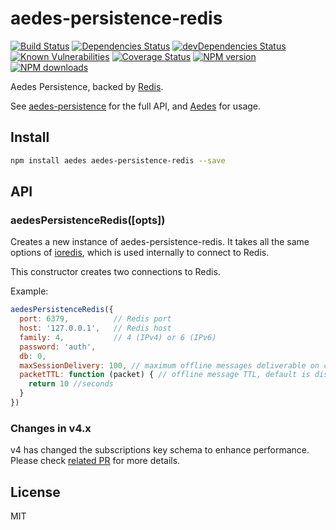 # aedes-persistence-redis

[![Build Status](https://travis-ci.org/mcollina/aedes-persistence-redis.svg?branch=master)](https://travis-ci.org/mcollina/aedes-persistence-redis)
[![Dependencies Status](https://david-dm.org/mcollina/aedes-persistence-redis/status.svg)](https://david-dm.org/mcollina/aedes-persistence-redis)
[![devDependencies Status](https://david-dm.org/mcollina/aedes-persistence-redis/dev-status.svg)](https://david-dm.org/mcollina/aedes-persistence-redis?type=dev)
\
[![Known Vulnerabilities](https://snyk.io/test/github/mcollina/aedes-persistence-redis/badge.svg)](https://snyk.io/test/github/mcollina/aedes-persistence-redis)
[![Coverage Status](https://coveralls.io/repos/mcollina/aedes-persistence-redis/badge.svg?branch=master&service=github)](https://coveralls.io/github/mcollina/aedes-persistence-redis?branch=master)
[![NPM version](https://img.shields.io/npm/v/aedes-persistence-redis.svg?style=flat)](https://npm.im/aedes-persistence-redis)
[![NPM downloads](https://img.shields.io/npm/dm/aedes-persistence-redis.svg?style=flat)](https://npm.im/aedes-persistence-redis)

Aedes Persistence, backed by [Redis][redis].

See [aedes-persistence][aedes-persistence] for the full API, and [Aedes][aedes] for usage.

## Install

```sh
npm install aedes aedes-persistence-redis --save
```

## API

### aedesPersistenceRedis([opts])

Creates a new instance of aedes-persistence-redis.
It takes all the same options of [ioredis](https://npm.im/ioredis),
which is used internally to connect to Redis.

This constructor creates two connections to Redis.

Example:

```js
aedesPersistenceRedis({
  port: 6379,          // Redis port
  host: '127.0.0.1',   // Redis host
  family: 4,           // 4 (IPv4) or 6 (IPv6)
  password: 'auth',
  db: 0,
  maxSessionDelivery: 100, // maximum offline messages deliverable on client CONNECT, default is 1000
  packetTTL: function (packet) { // offline message TTL, default is disabled
    return 10 //seconds
  }
})
```

### Changes in v4.x

v4 has changed the subscriptions key schema to enhance performance. Please check [related PR](https://github.com/mcollina/aedes-persistence-redis/pull/31) for more details.

## License

MIT

[aedes]: https://npm.im/aedes
[aedes-persistence]: https://npm.im/aedes-persistence
[redis]: https://redis.io
